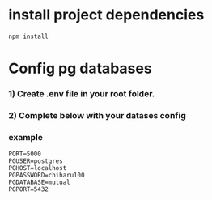 # install project dependencies

``` npm install ```



# Config pg databases

### 1) Create .env file in your root folder.
### 2) Complete below with your datases config

### example
```
PORT=5000
PGUSER=postgres
PGHOST=localhost
PGPASSWORD=chiharu100
PGDATABASE=mutual
PGPORT=5432
```